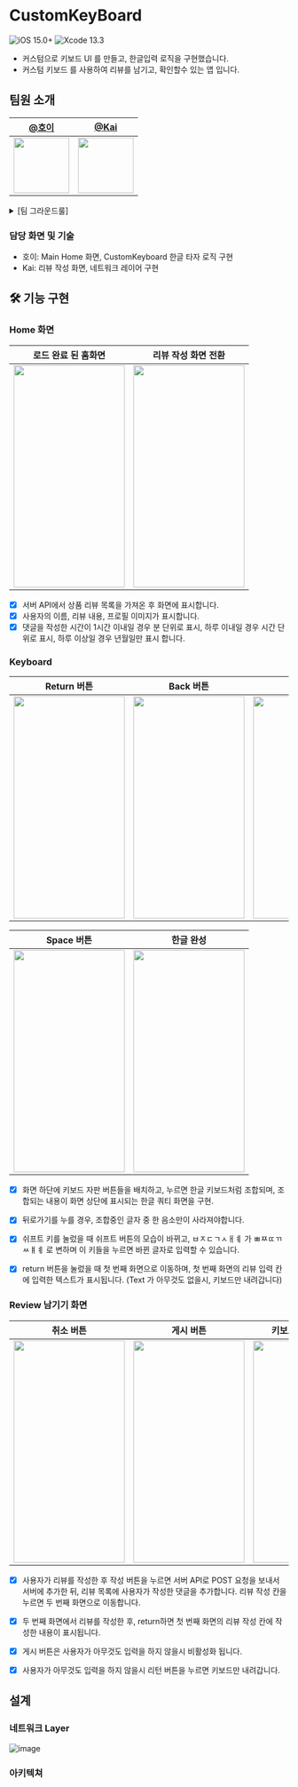
# CustomKeyBoard 
![iOS 15.0+](https://img.shields.io/badge/iOS-15.0%2B-orange) ![Xcode 13.3](https://img.shields.io/badge/Xcode-13.3-blue)

- 커스텀으로 키보드 UI 를 만들고, 한글입력 로직을 구현했습니다. 
- 커스텀 키보드 를 사용하여 리뷰를 남기고, 확인할수 있는 앱 입니다.

## 팀원 소개 
| [@호이](https://github.com/JangJuMyeong)| [@Kai](https://github.com/TaeKyeongKim)|
| ------------------------------------------------------------------------------------------ | ------------------------------------------------------------------------------------------ | 
| <img src="https://cphoto.asiae.co.kr/listimglink/6/2013051007205672589_1.jpg" width="100" height="100"/> | <img src="https://avatars.githubusercontent.com/u/36659877?v=4" width="100" height="100"/> |

<details>
<summary> [팀 그라운드룰]</summary>
<div markdown="1">
🗣️ 스크럼
`9:00~ 10:00`

- 어제 작업내용 (간략하게)
- 오늘 할일 (간략하게)
- 그외 협의 사항
- 컨디션 공유도 가능

---

📏 그라운드 룰

- 코어 타임 : 9:00 ~ 21:00
- 코어타임 외 급한 용무시 : Discoard DM

---

👥 Team Member 

- 호이
    - GitHub ID : 1. JangJuMyeong [https://github.com/JangJuMyeong](https://github.com/JangJuMyeong)
- Kai
    - GitHub ID : TaeKyeongKim [https://github.com/TaeKyeongKim](https://github.com/TaeKyeongKim)

---

📄Convention
- Git
- 브랜치 컨밴션 : -b feature/{issue이름}
- Commit
    - `feat`: 새로운 기능을 추가할 경우
    - `fix`: 버그를 고친 경우
    - `docs`: 문서 수정한 경우
    - `style`: 코드 포맷 변경, 세미 콜론 누락, 코드 수정이 없는 경우
    - `refactor`: 프로덕션 코드 리팩터링
    - `test`: 테스트 추가, 테스트 리팩터링 (프로덕션 코드 변경 없음)
    - `chore`: 빌드 테스크 업데이트, 패키지 매니저 설정할 경우 (프로덕션 코드 변경 없음)]
    - `build` : 프로젝트 빌드관련 설정 수정
    - `move` : 코드나 파일의 이동
</div>
</details>


### 담당 화면 및 기술 
-  호이: Main Home 화면, CustomKeyboard 한글 타자 로직 구현
-  Kai: 리뷰 작성 화면, 네트워크 레이어 구현

## 🛠 기능 구현 
### Home 화면
| **로드 완료 된 홈화면**|**리뷰 작성 화면 전환**|
|---|---|
|<img src="https://user-images.githubusercontent.com/36659877/180597166-d1f60403-40d2-4ef1-8adb-40a13e26901c.gif" width="200" height="400"/>|<img src="https://user-images.githubusercontent.com/36659877/180597193-76ddc9e9-a0f0-405a-8971-f60fb7ae050c.gif" width="200" height="400"/>

- [x] 서버 API에서 상품 리뷰 목록을 가져온 후 화면에 표시합니다.
- [x] 사용자의 이름, 리뷰 내용, 프로필 이미지가 표시합니다.
- [x] 댓글을 작성한 시간이 1시간 이내일 경우 분 단위로 표시, 하루 이내일 경우 시간 단위로 표시, 하루 이상일 경우 년월일만 표시 합니다.

### Keyboard 

|**Return 버튼**|**Back 버튼**|**Shift 버튼**|
|---|---|---|
|<img src="https://user-images.githubusercontent.com/36659877/180597818-ff77a7b9-55ab-43dc-aa4e-0c2cffdda05e.gif" width="200" height="400"/>|<img src="https://user-images.githubusercontent.com/36659877/180597877-285bf9e0-53d6-4265-b357-4f19db16dd6d.gif" width="200" height="400"/>|<img src="https://user-images.githubusercontent.com/36659877/180597961-90462f48-7a49-4cf3-b4a4-3687ea259642.gif" width="200" height="400"/>|

|**Space 버튼**|**한글 완성**|
|---|---|
|<img src="https://user-images.githubusercontent.com/36659877/180598047-93446269-9ef8-4b2b-8efb-ac70dd440bc3.gif" width="200" height="400"/>|<img src="https://user-images.githubusercontent.com/36659877/180598066-fddb2feb-4c83-4762-99ef-cd7cd51280fe.gif" width="200" height="400"/>|


- [x] 화면 하단에 키보드 자판 버튼들을 배치하고, 누르면 한글 키보드처럼 조합되며, 조합되는 내용이 화면 상단에 표시되는 한글 쿼티 화면을 구현.
- [x] 뒤로가기를 누를 경우, 조합중인 글자 중 한 음소만이 사라져야합니다.
- [x] 쉬프트 키를 눌렀을 때 쉬프트 버튼의 모습이 바뀌고, ㅂㅈㄷㄱㅅㅐㅖ 가 ㅃㅉㄸㄲㅆㅒㅖ 로 변하며 이 키들을 누르면 바뀐 글자로 입력할 수 있습니다.
- [x] return 버튼을 눌렀을 때 첫 번째 화면으로 이동하며, 첫 번째 화면의 리뷰 입력 칸에 입력한 텍스트가 표시됩니다. (Text 가 아무것도 없을시, 키보드만 내려갑니다) 




### Review 남기기 화면

|**취소 버튼**|**게시 버튼**|**키보드 Return 버튼**|
|---|---|---|
|<img src="https://user-images.githubusercontent.com/36659877/180598437-4bde5388-f69a-4998-a824-b7f4d0223277.gif" width="200" height="400"/>|<img src="https://user-images.githubusercontent.com/36659877/180598516-76ffc820-c70e-4979-a8fd-3589f3faa4dd.gif" width="200" height="400"/>|<img src="https://user-images.githubusercontent.com/36659877/180598439-2d44899c-d0bb-431c-a38c-d99a8c119f0e.gif" width="200" height="400"/>|


- [x] 사용자가 리뷰를 작성한 후 작성 버튼을 누르면 서버 API로 POST 요청을 보내서 서버에 추가한 뒤, 리뷰 목록에 사용자가 작성한 댓글을 추가합니다.
리뷰 작성 칸을 누르면 두 번째 화면으로 이동합니다.
- [x] 두 번째 화면에서 리뷰를 작성한 후, return하면 첫 번째 화면의 리뷰 작성 칸에 작성한 내용이 표시됩니다.
- [x] 게시 버튼은 사용자가 아무것도 입력을 하지 않을시 비활성화 됩니다. 
- [x] 사용자가 아무것도 입력을 하지 않을시 리턴 버튼을 누르면 키보드만 내려갑니다. 


## 설계 

### 네트워크 Layer 

![image](https://user-images.githubusercontent.com/36659877/180598912-9d8d8f11-1d49-496d-b6c5-f0132031b928.png)

### 아키텍쳐 



